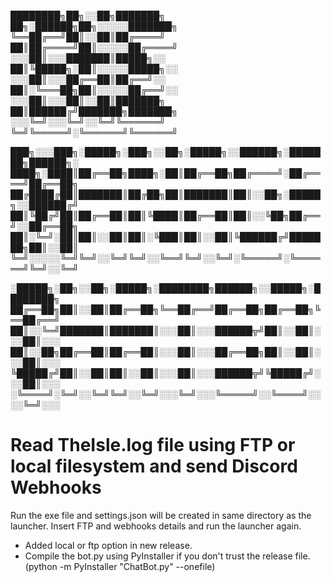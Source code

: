 ████████╗██╗░░██╗███████╗  ██╗░██████╗██╗░░░░░███████╗
╚══██╔══╝██║░░██║██╔════╝  ██║██╔════╝██║░░░░░██╔════╝
░░░██║░░░███████║█████╗░░  ██║╚█████╗░██║░░░░░█████╗░░
░░░██║░░░██╔══██║██╔══╝░░  ██║░╚═══██╗██║░░░░░██╔══╝░░
░░░██║░░░██║░░██║███████╗  ██║██████╔╝███████╗███████╗
░░░╚═╝░░░╚═╝░░╚═╝╚══════╝  ╚═╝╚═════╝░╚══════╝╚══════╝

███╗░░░███╗░█████╗░███╗░░██╗░█████╗░░██████╗░███████╗██████╗░  
████╗░████║██╔══██╗████╗░██║██╔══██╗██╔════╝░██╔════╝██╔══██╗  
██╔████╔██║███████║██╔██╗██║███████║██║░░██╗░█████╗░░██████╔╝  
██║╚██╔╝██║██╔══██║██║╚████║██╔══██║██║░░╚██╗██╔══╝░░██╔══██╗  
██║░╚═╝░██║██║░░██║██║░╚███║██║░░██║╚██████╔╝███████╗██║░░██║  
╚═╝░░░░░╚═╝╚═╝░░╚═╝╚═╝░░╚══╝╚═╝░░╚═╝░╚═════╝░╚══════╝╚═╝░░╚═╝  

░█████╗░██╗░░██╗░█████╗░████████╗██████╗░░█████╗░████████╗
██╔══██╗██║░░██║██╔══██╗╚══██╔══╝██╔══██╗██╔══██╗╚══██╔══╝
██║░░╚═╝███████║███████║░░░██║░░░██████╦╝██║░░██║░░░██║░░░
██║░░██╗██╔══██║██╔══██║░░░██║░░░██╔══██╗██║░░██║░░░██║░░░
╚█████╔╝██║░░██║██║░░██║░░░██║░░░██████╦╝╚█████╔╝░░░██║░░░
░╚════╝░╚═╝░░╚═╝╚═╝░░╚═╝░░░╚═╝░░░╚═════╝░░╚════╝░░░░╚═╝░░░

# Read TheIsle.log file using FTP or local filesystem and send Discord Webhooks

Run the exe file and settings.json will be created in same directory as the launcher. Insert FTP and webhooks details and run the launcher again.

- Added local or ftp option in new release.
- Compile the bot.py using PyInstaller if you don't trust the release file. (python -m PyInstaller "ChatBot.py" --onefile)
  
